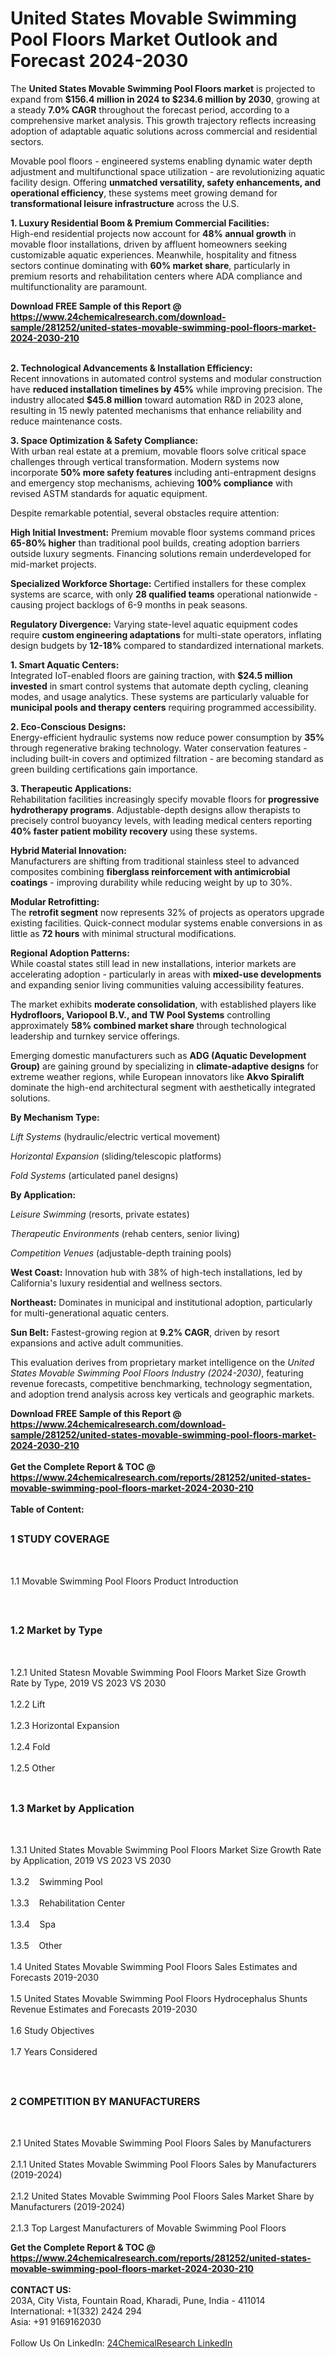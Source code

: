 <h1>United States Movable Swimming Pool Floors Market Outlook and Forecast 2024-2030</h1><p>The <strong>United States Movable Swimming Pool Floors market</strong> is projected to expand from <strong>$156.4 million in 2024 to $234.6 million by 2030</strong>, growing at a steady <strong>7.0% CAGR</strong> throughout the forecast period, according to a comprehensive market analysis. This growth trajectory reflects increasing adoption of adaptable aquatic solutions across commercial and residential sectors.</p><p>Movable pool floors - engineered systems enabling dynamic water depth adjustment and multifunctional space utilization - are revolutionizing aquatic facility design. Offering <strong>unmatched versatility, safety enhancements, and operational efficiency</strong>, these systems meet growing demand for <strong>transformational leisure infrastructure</strong> across the U.S.</p><p><strong>1. Luxury Residential Boom &amp; Premium Commercial Facilities:</strong><br>
High-end residential projects now account for <strong>48% annual growth</strong> in movable floor installations, driven by affluent homeowners seeking customizable aquatic experiences. Meanwhile, hospitality and fitness sectors continue dominating with <strong>60% market share</strong>, particularly in premium resorts and rehabilitation centers where ADA compliance and multifunctionality are paramount.</p><div><b>Download FREE Sample of this Report @ 
            <a href="https://www.24chemicalresearch.com/download-sample/281252/united-states-movable-swimming-pool-floors-market-2024-2030-210">
            https://www.24chemicalresearch.com/download-sample/281252/united-states-movable-swimming-pool-floors-market-2024-2030-210</a></b></div><br><p><strong>2. Technological Advancements &amp; Installation Efficiency:</strong><br>
Recent innovations in automated control systems and modular construction have <strong>reduced installation timelines by 45%</strong> while improving precision. The industry allocated <strong>$45.8 million</strong> toward automation R&amp;D in 2023 alone, resulting in 15 newly patented mechanisms that enhance reliability and reduce maintenance costs.</p><p><strong>3. Space Optimization &amp; Safety Compliance:</strong><br>
With urban real estate at a premium, movable floors solve critical space challenges through vertical transformation. Modern systems now incorporate <strong>50% more safety features</strong> including anti-entrapment designs and emergency stop mechanisms, achieving <strong>100% compliance</strong> with revised ASTM standards for aquatic equipment.</p><p>Despite remarkable potential, several obstacles require attention:</p><p><strong>High Initial Investment:</strong> Premium movable floor systems command prices <strong>65-80% higher</strong> than traditional pool builds, creating adoption barriers outside luxury segments. Financing solutions remain underdeveloped for mid-market projects.</p><p><strong>Specialized Workforce Shortage:</strong> Certified installers for these complex systems are scarce, with only <strong>28 qualified teams</strong> operational nationwide - causing project backlogs of 6-9 months in peak seasons.</p><p><strong>Regulatory Divergence:</strong> Varying state-level aquatic equipment codes require <strong>custom engineering adaptations</strong> for multi-state operators, inflating design budgets by <strong>12-18%</strong> compared to standardized international markets.</p><p><strong>1. Smart Aquatic Centers:</strong><br>
Integrated IoT-enabled floors are gaining traction, with <strong>$24.5 million invested</strong> in smart control systems that automate depth cycling, cleaning modes, and usage analytics. These systems are particularly valuable for <strong>municipal pools and therapy centers</strong> requiring programmed accessibility.</p><p><strong>2. Eco-Conscious Designs:</strong><br>
Energy-efficient hydraulic systems now reduce power consumption by <strong>35%</strong> through regenerative braking technology. Water conservation features - including built-in covers and optimized filtration - are becoming standard as green building certifications gain importance.</p><p><strong>3. Therapeutic Applications:</strong><br>
Rehabilitation facilities increasingly specify movable floors for <strong>progressive hydrotherapy programs</strong>. Adjustable-depth designs allow therapists to precisely control buoyancy levels, with leading medical centers reporting <strong>40% faster patient mobility recovery</strong> using these systems.</p><p><strong>Hybrid Material Innovation:</strong><br>
	Manufacturers are shifting from traditional stainless steel to advanced composites combining <strong>fiberglass reinforcement with antimicrobial coatings</strong> - improving durability while reducing weight by up to 30%.</p><p><strong>Modular Retrofitting:</strong><br>
	The <strong>retrofit segment</strong> now represents 32% of projects as operators upgrade existing facilities. Quick-connect modular systems enable conversions in as little as <strong>72 hours</strong> with minimal structural modifications.</p><p><strong>Regional Adoption Patterns:</strong><br>
	While coastal states still lead in new installations, interior markets are accelerating adoption - particularly in areas with <strong>mixed-use developments</strong> and expanding senior living communities valuing accessibility features.</p><p>The market exhibits <strong>moderate consolidation</strong>, with established players like <strong>Hydrofloors, Variopool B.V., and TW Pool Systems</strong> controlling approximately <strong>58% combined market share</strong> through technological leadership and turnkey service offerings.</p><p>Emerging domestic manufacturers such as <strong>ADG (Aquatic Development Group)</strong> are gaining ground by specializing in <strong>climate-adaptive designs</strong> for extreme weather regions, while European innovators like <strong>Akvo Spiralift</strong> dominate the high-end architectural segment with aesthetically integrated solutions.</p><p><strong>By Mechanism Type:</strong></p><p><em>Lift Systems</em> (hydraulic/electric vertical movement)</p><p><em>Horizontal Expansion</em> (sliding/telescopic platforms)</p><p><em>Fold Systems</em> (articulated panel designs)</p><p><strong>By Application:</strong></p><p><em>Leisure Swimming</em> (resorts, private estates)</p><p><em>Therapeutic Environments</em> (rehab centers, senior living)</p><p><em>Competition Venues</em> (adjustable-depth training pools)</p><p><strong>West Coast:</strong> Innovation hub with 38% of high-tech installations, led by California's luxury residential and wellness sectors.</p><p><strong>Northeast:</strong> Dominates in municipal and institutional adoption, particularly for multi-generational aquatic centers.</p><p><strong>Sun Belt:</strong> Fastest-growing region at <strong>9.2% CAGR</strong>, driven by resort expansions and active adult communities.</p><p>This evaluation derives from proprietary market intelligence on the <em>United States Movable Swimming Pool Floors Industry (2024-2030)</em>, featuring revenue forecasts, competitive benchmarking, technology segmentation, and adoption trend analysis across key verticals and geographic markets.</p><div><b>Download FREE Sample of this Report @ 
            <a href="https://www.24chemicalresearch.com/download-sample/281252/united-states-movable-swimming-pool-floors-market-2024-2030-210">
            https://www.24chemicalresearch.com/download-sample/281252/united-states-movable-swimming-pool-floors-market-2024-2030-210</a></b></div><br><div><b>Get the Complete Report & TOC @ 
            <a href="https://www.24chemicalresearch.com/reports/281252/united-states-movable-swimming-pool-floors-market-2024-2030-210">
            https://www.24chemicalresearch.com/reports/281252/united-states-movable-swimming-pool-floors-market-2024-2030-210</a></b></div><br>
            <b>Table of Content:</b><p><h2><span style="font-size:16px"><strong>1 STUDY COVERAGE</strong></span></h2><br />
<p>1.1 Movable Swimming Pool Floors Product Introduction</p><br />
<h2><span style="font-size:16px"><strong>1.2 Market by Type</strong></span></h2><br />
<p>1.2.1 United Statesn Movable Swimming Pool Floors Market Size Growth Rate by Type, 2019 VS 2023 VS 2030<br /><br />
1.2.2 Lift&nbsp;&nbsp; &nbsp;<br /><br />
1.2.3 Horizontal Expansion<br /><br />
1.2.4 Fold<br /><br />
1.2.5 Other<br /><br />
<h2><span style="font-size:16px"><strong>1.3 Market by Application</strong></span></h2><br />
<p>1.3.1 United States Movable Swimming Pool Floors Market Size Growth Rate by Application, 2019 VS 2023 VS 2030<br /><br />
1.3.2&nbsp;&nbsp; &nbsp;Swimming Pool<br /><br />
1.3.3&nbsp;&nbsp; &nbsp;Rehabilitation Center<br /><br />
1.3.4&nbsp;&nbsp; &nbsp;Spa<br /><br />
1.3.5&nbsp;&nbsp; &nbsp;Other<br /><br />
1.4 United States Movable Swimming Pool Floors Sales Estimates and Forecasts 2019-2030<br /><br />
1.5 United States Movable Swimming Pool Floors Hydrocephalus Shunts Revenue Estimates and Forecasts 2019-2030<br /><br />
1.6 Study Objectives<br /><br />
1.7 Years Considered</p><br />
<h2><span style="font-size:16px"><strong>2 COMPETITION BY MANUFACTURERS</strong></span></h2><br />
<p>2.1 United States Movable Swimming Pool Floors Sales by Manufacturers<br /><br />
2.1.1 United States Movable Swimming Pool Floors Sales by Manufacturers (2019-2024)<br /><br />
2.1.2 United States Movable Swimming Pool Floors Sales Market Share by Manufacturers (2019-2024)<br /><br />
2.1.3 Top Largest Manufacturers of Movable Swimming Pool Floors</p><div><b>Get the Complete Report & TOC @ 
            <a href="https://www.24chemicalresearch.com/reports/281252/united-states-movable-swimming-pool-floors-market-2024-2030-210">
            https://www.24chemicalresearch.com/reports/281252/united-states-movable-swimming-pool-floors-market-2024-2030-210</a></b></div><br><b>CONTACT US:</b><br>
            203A, City Vista, Fountain Road, Kharadi, Pune, India - 411014<br>
            International: +1(332) 2424 294<br>
            Asia: +91 9169162030 <br><br>
            Follow Us On LinkedIn: <a href="https://www.linkedin.com/company/24chemicalresearch/">24ChemicalResearch LinkedIn</a>
